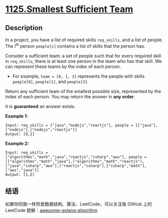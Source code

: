 # [1125.Smallest Sufficient Team][title]

## Description
In a project, you have a list of required skills `req_skills`, and a list of people. The i<sup>th</sup> person `people[i]` contains a list of skills that the person has.

Consider a sufficient team: a set of people such that for every required skill in `req_skills`, there is at least one person in the team who has that skill. We can represent these teams by the index of each person.

- For example, `team = [0, 1, 3]` represents the people with skills `people[0]`, `people[1]`, and `people[3]`.

Return any sufficient team of the smallest possible size, represented by the index of each person. You may return the answer in **any order**.

It is **guaranteed** an answer exists.

**Example 1:**

```
Input: req_skills = ["java","nodejs","reactjs"], people = [["java"],["nodejs"],["nodejs","reactjs"]]
Output: [0,2]
```

**Example 2:**

```
Input: req_skills = ["algorithms","math","java","reactjs","csharp","aws"], people = [["algorithms","math","java"],["algorithms","math","reactjs"],["java","csharp","aws"],["reactjs","csharp"],["csharp","math"],["aws","java"]]
Output: [1,2]
```

## 结语

如果你同我一样热爱数据结构、算法、LeetCode，可以关注我 GitHub 上的 LeetCode 题解：[awesome-golang-algorithm][me]

[title]: https://leetcode.com/problems/smallest-sufficient-team/
[me]: https://github.com/kylesliu/awesome-golang-algorithm

